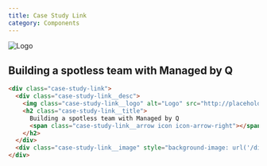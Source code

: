 ```yaml
---
title: Case Study Link
category: Components
---
```


<div class="case-study-link">
  <div class="case-study-link__desc">
    <img class="case-study-link__logo" alt="Logo" src="http://placehold.it/50x50" />
    <h2 class="case-study-link__title">
      Building a spotless team with Managed by Q
      <span class="case-study-link__arrow icon icon-arrow-right"></span>
    </h2>
  </div>
  <div class="case-study-link__image" style="background-image: url('/dist/img/case-study-link-example.png');"></div>
</div>

```html
<div class="case-study-link">
  <div class="case-study-link__desc">
    <img class="case-study-link__logo" alt="Logo" src="http://placehold.it/50x50" />
    <h2 class="case-study-link__title">
      Building a spotless team with Managed by Q
      <span class="case-study-link__arrow icon icon-arrow-right"></span>
    </h2>
  </div>
  <div class="case-study-link__image" style="background-image: url('/dist/img/case-study-link-example.png');"></div>
</div>
```
